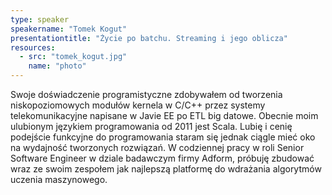 ```yaml
---
type: speaker
speakername: "Tomek Kogut"
presentationtitle: "Życie po batchu. Streaming i jego oblicza"
resources:
  - src: "tomek_kogut.jpg"
    name: "photo"
---
```

Swoje doświadczenie programistyczne zdobywałem od tworzenia niskopoziomowych modułów kernela w C/C++ przez systemy telekomunikacyjne napisane w Javie EE po ETL big datowe. Obecnie moim ulubionym językiem programowania od 2011 jest Scala. Lubię i cenię podejście funkcyjne do programowania staram się jednak ciągle mieć oko na wydajność tworzonych rozwiązań. W codziennej pracy w roli Senior Software Engineer w dziale badawczym firmy Adform, próbuję zbudować wraz ze swoim zespołem jak najlepszą platformę do wdrażania algorytmów uczenia maszynowego.
